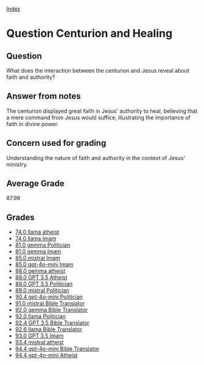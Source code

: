 
[Index](../../index.md)
# Question Centurion and Healing
## Question
What does the interaction between the centurion and Jesus reveal about faith and authority?

## Answer from notes
The centurion displayed great faith in Jesus' authority to heal, believing that a mere command from Jesus would suffice, illustrating the importance of faith in divine power.

## Concern used for grading
Understanding the nature of faith and authority in the context of Jesus' ministry.

## Average Grade
87.98

## Grades
 * [74.0 llama atheist](../answers/llama_atheist/Centurion_and_Healing.md)
 * [74.0 llama Imam](../answers/llama_Imam/Centurion_and_Healing.md)
 * [81.0 gemma Politician](../answers/gemma_Politician/Centurion_and_Healing.md)
 * [81.0 gemma Imam](../answers/gemma_Imam/Centurion_and_Healing.md)
 * [85.0 mistral Imam](../answers/mistral_Imam/Centurion_and_Healing.md)
 * [85.0 gpt-4o-mini Imam](../answers/gpt-4o-mini_Imam/Centurion_and_Healing.md)
 * [88.0 gemma atheist](../answers/gemma_atheist/Centurion_and_Healing.md)
 * [88.0 GPT 3.5 Atheist](../answers/GPT_3.5_Atheist/Centurion_and_Healing.md)
 * [89.0 GPT 3.5 Politician](../answers/GPT_3.5_Politician/Centurion_and_Healing.md)
 * [89.0 mistral Politician](../answers/mistral_Politician/Centurion_and_Healing.md)
 * [90.4 gpt-4o-mini Politician](../answers/gpt-4o-mini_Politician/Centurion_and_Healing.md)
 * [91.0 mistral Bible Translator](../answers/mistral_Bible_Translator/Centurion_and_Healing.md)
 * [92.0 gemma Bible Translator](../answers/gemma_Bible_Translator/Centurion_and_Healing.md)
 * [92.0 llama Politician](../answers/llama_Politician/Centurion_and_Healing.md)
 * [92.4 GPT 3.5 Bible Translator](../answers/GPT_3.5_Bible_Translator/Centurion_and_Healing.md)
 * [92.6 llama Bible Translator](../answers/llama_Bible_Translator/Centurion_and_Healing.md)
 * [93.0 GPT 3.5 Imam](../answers/GPT_3.5_Imam/Centurion_and_Healing.md)
 * [93.4 mistral atheist](../answers/mistral_atheist/Centurion_and_Healing.md)
 * [94.4 gpt-4o-mini Bible Translator](../answers/gpt-4o-mini_Bible_Translator/Centurion_and_Healing.md)
 * [94.4 gpt-4o-mini Atheist](../answers/gpt-4o-mini_Atheist/Centurion_and_Healing.md)
